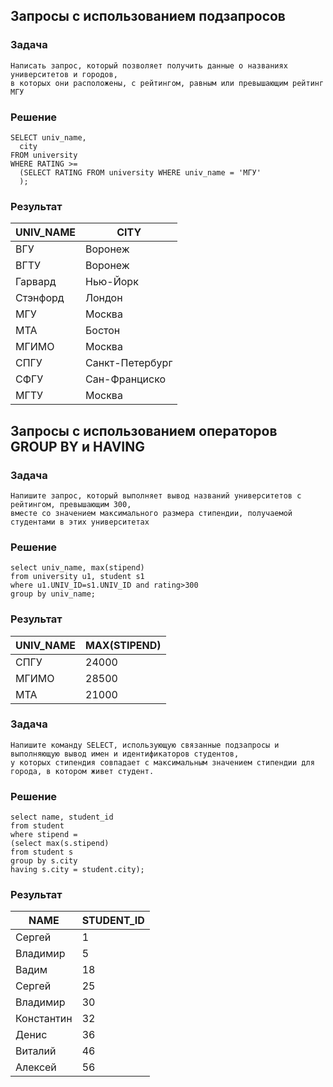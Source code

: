 ## Запросы c использованием подзапросов

### Задача
~~~~
Написать запрос, который позволяет получить данные о названиях университетов и городов, 
в которых они расположены, с рейтингом, равным или превышающим рейтинг МГУ
~~~~
### Решение
~~~~ 
SELECT univ_name,
  city
FROM university
WHERE RATING >=
  (SELECT RATING FROM university WHERE univ_name = 'МГУ'
  );
~~~~~  
### Результат

|UNIV_NAME|CITY|
|---------|----|
|ВГУ|Воронеж|
|ВГТУ|Воронеж|
|Гарвард|Нью-Йорк|
|Стэнфорд|Лондон|
|МГУ|Москва|
|МТА|Бостон|
|МГИМО|Москва|
|СПГУ|Санкт-Петербург|
|СФГУ|Сан-Франциско|
|МГТУ|Москва|

## Запросы c использованием операторов GROUP BY и HAVING

### Задача
~~~~
Напишите запрос, который выполняет вывод названий университетов с рейтингом, превышающим 300, 
вместе со значением максимального размера стипендии, получаемой студентами в этих университетах
~~~~

### Решение
~~~~
select univ_name, max(stipend)
from university u1, student s1 
where u1.UNIV_ID=s1.UNIV_ID and rating>300
group by univ_name;
~~~~
### Результат

|UNIV_NAME|MAX(STIPEND)|
|---------|------------|
|СПГУ|24000|
|МГИМО|28500|
|МТА|21000|

### Задача
~~~~
Напишите команду SELECT, использующую связанные подзапросы и выполняющую вывод имен и идентификаторов студентов, 
у которых стипендия совпадает с максимальным значением стипендии для города, в котором живет студент.
~~~~
### Решение
~~~~
select name, student_id
from student
where stipend = 
(select max(s.stipend)
from student s
group by s.city
having s.city = student.city);
~~~~
### Результат

|NAME|STUDENT_ID|
|----|----------|
|Сергей|1|
|Владимир|5|
|Вадим|18|
|Сергей|25|
|Владимир|30|
|Константин|32|
|Денис|36|
|Виталий|46|
|Алексей|56|
